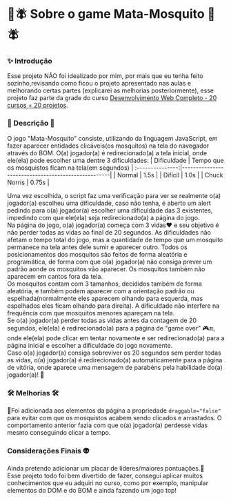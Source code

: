 # 🎾🪰 Sobre o game Mata-Mosquito 🎾🪰
### ✨ Introdução
Esse projeto NÃO foi idealizado por mim, por mais que eu tenha feito sozinho,revisando como ficou o projeto apresentado nas aulas e melhorando certas partes (explicarei as melhorias posteriormente), esse projeto faz parte da grade do curso [Desenvolvimento Web Completo - 20 cursos + 20 projetos](https://www.udemy.com/course/web-completo/).
### 📰 Descrição 👾
O jogo "Mata-Mosquito" consiste, utilizando da linguagem JavaScript, em fazer aparecer entidades clicáveis(os mosquitos) na tela do navegador através do BOM. O(a) jogador(a) é redirecionado(a) a tela inicial, onde ele(ela) pode escolher uma dentre 3 dificuldades:
| Dificuldade  | Tempo que os mosquistos ficam na tela(em segundos) |
:---------------:|----------------------------------------------------|
| Normal       | 1.5s |
| Difícil      | 1.0s |
| Chuck Norris | 0.75s |

Uma vez escolhida, o script faz uma verificação para ver se realmente o(a) jogador(a) escolheu uma dificuldade, caso não tenha, é aberto um alert pedindo para o(a) jogador(a) escolher uma dificuldade das 3 existentes, impedindo com que ele(ela) seja redirecionado(a) a página do jogo.<br>
Na página do jogo, o(a) jogador(a) começa com 3 vidas❤️ e seu objetivo é não perder todas as vidas ao final de 20 segundos. As dificuldades não afetam o tempo total do jogo, mas a quantidade de tempo que um mosquito permanece na tela antes dele sumir e aparecer outro. Todos os posicionamentos dos mosquitos são feitos de forma aleatória e programática, de forma com que o(a) jogador(a) não consiga prever um padrão aonde os mosquitos vão aparecer. Os mosquitos também não aparecem em cantos fora da tela.<br>
Os mosquitos contam com 3 tamanhos, decididos também de forma aleatória, e também podem aparecer com a orientação padrão ou espelhada(normalmente eles aparecem olhando para esquerda, mas espelhados eles ficam olhando para direita). A dificuldade não interfere na frequência com que mosquitos menores apareçam na tela.<br>
Se o(a) jogador(a) perder todas as vidas antes da contagem de 20 segundos, ele(ela) é redirecionado(a) para a página de "game over" 🎮🔚, onde ele(ela) pode clicar em tentar novamente e ser redirecionado(a) para a página inicial e escolher a dificuldade do jogo novamente.<br>
Caso o(a) jogador(a) consiga sobreviver os 20 segundos sem perder todas as vidas, o(a) jogador(a) é redirecionado(a) automaticamente para a página de vitória, onde aparece uma mensagem de parabéns pela habilidade do(a) jogador(a)! 👑
### 🛠️ Melhorias 🛠️
🔧Foi adicionada aos elementos da página a propriedade `draggable="false"` para evitar com que os mosquistos acabem sendo clicados e arrastados. O comportamento anterior fazia com que o(a) jogador(a) perdesse vidas mesmo conseguindo clicar a tempo.
### Considerações Finais 👽
Ainda pretendo adicionar um placar de líderes/maiores pontuações.🥇<br>
Esse projeto todo foi bem divertido de fazer, consegui aplicar muitos conhecimentos que eu adquiri no curso, como por exemplo, manipular elementos do DOM e do BOM e ainda fazendo um jogo top!

